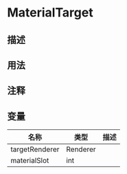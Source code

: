 # MaterialTarget
## 描述

## 用法

## 注释

## 变量
| 名称 | 类型 | 描述 |
| ----------- | ----------- | ----------- |
| targetRenderer | Renderer |  |  
| materialSlot | int |  |  
